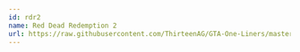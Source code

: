 ```yaml
---
id: rdr2
name: Red Dead Redemption 2
url: https://raw.githubusercontent.com/ThirteenAG/GTA-One-Liners/master/RDR2/rdr2wd.json
---
```

